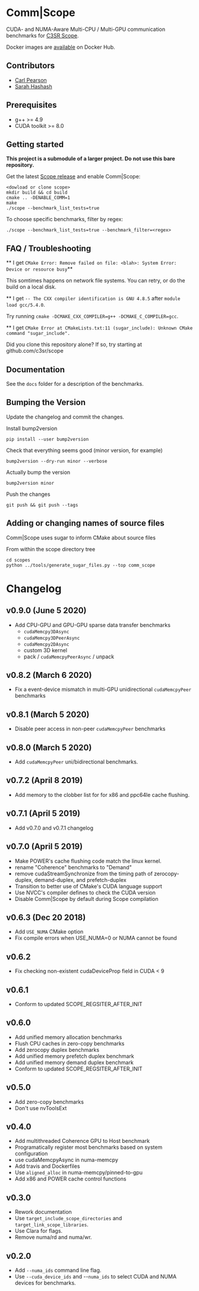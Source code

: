 # Comm|Scope

CUDA- and NUMA-Aware Multi-CPU / Multi-GPU communication benchmarks for [C3SR Scope](https://github.com/c3sr/scope).

Docker images are [available](https://hub.docker.com/r/c3sr/comm_scope/) on Docker Hub.

## Contributors

* [Carl Pearson](mailto:pearson@illinois.edu)
* [Sarah Hashash](mailto:hashash2@illinois.edu)

## Prerequisites

* g++ >= 4.9
* CUDA toolkit >= 8.0


## Getting started

**This project is a submodule of a larger project. Do not use this bare repository.**

Get the latest [Scope release](https://github.com/c3sr/scope/releases/latest) and enable Comm|Scope:

```
<dowload or clone scope>
mkdir build && cd build
cmake .. -DENABLE_COMM=1
make
./scope --benchmark_list_tests=true
```

To choose specific benchmarks, filter by regex:

```
./scope --benchmark_list_tests=true --benchmark_filter=<regex>
```

## FAQ / Troubleshooting

** I get `CMake Error: Remove failed on file: <blah>: System Error: Device or resource busy`**

This somtimes happens on network file systems. You can retry, or do the build on a local disk.

** I get `-- The CXX compiler identification is GNU 4.8.5` after `module load gcc/5.4.0`.

Try running `cmake -DCMAKE_CXX_COMPILER=g++ -DCMAKE_C_COMPILER=gcc`.

** I get `CMake Error at CMakeLists.txt:11 (sugar_include): Unknown CMake command "sugar_include".`

Did you clone this repository alone? If so, try starting at github.com/c3sr/scope

## Documentation

See the `docs` folder for a description of the benchmarks.

## Bumping the Version

Update the changelog and commit the changes.

Install bump2version

```pip install --user bump2version```

Check that everything seems good (minor version, for example)

```bump2version --dry-run minor --verbose```

Actually bump the version

```bump2version minor```

Push the changes

```git push && git push --tags```

## Adding or changing names of source files

Comm|Scope uses sugar to inform CMake about source files

From within the scope directory tree

```
cd scopes
python ../tools/generate_sugar_files.py --top comm_scope
```

# Changelog

## v0.9.0 (June 5 2020)

* Add CPU-GPU and GPU-GPU sparse data transfer benchmarks
  * `cudaMemcpy3DAsync`
  * `cudaMemcpy3DPeerAsync`
  * `cudaMemcpy2DAsync`
  * custom 3D kernel
  * pack / `cudaMemcpyPeerAsync` / unpack

## v0.8.2 (March 6 2020)

* Fix a event-device mismatch in multi-GPU unidirectional `cudaMemcpyPeer` benchmarks

## v0.8.1 (March 5 2020)

* Disable peer access in non-peer `cudaMemcpyPeer` benchmarks

## v0.8.0 (March 5 2020)

* Add `cudaMemcpyPeer` uni/bidirectional benchmarks.

## v0.7.2 (April 8 2019)

* Add memory to the clobber list for for x86 and ppc64le cache flushing.

## v0.7.1 (April 5 2019)

* Add v0.7.0 and v0.7.1 changelog

## v0.7.0 (April 5 2019)

* Make POWER's cache flushing code match the linux kernel.
* rename "Coherence" benchmarks to "Demand"
* remove cudaStreamSynchronize from the timing path of zerocopy-duplex, demand-duplex, and prefetch-duplex
* Transition to better use of CMake's CUDA language support
* Use NVCC's compiler defines to check the CUDA version
* Disable Comm|Scope by default during Scope compilation

## v0.6.3 (Dec 20 2018)

* Add `USE_NUMA` CMake option
* Fix compile errors when USE_NUMA=0 or NUMA cannot be found 

## v0.6.2

* Fix checking non-existent cudaDeviceProp field in CUDA < 9

## v0.6.1

* Conform to updated SCOPE_REGSITER_AFTER_INIT

## v0.6.0

* Add unified memory allocation benchmarks
* Flush CPU caches in zero-copy benchmarks
* Add zerocopy duplex benchmarks
* Add unified memory prefetch duplex benchmark
* Add unified memory demand duplex benchmark
* Conform to updated SCOPE_REGSITER_AFTER_INIT

## v0.5.0

* Add zero-copy benchmarks
* Don't use nvToolsExt

## v0.4.0

* Add multithreaded Coherence GPU to Host benchmark
* Programatically register most benchmarks based on system configuration
* use cudaMemcpyAsync in numa-memcpy
* Add travis and Dockerfiles
* Use `aligned_alloc` in numa-memcpy/pinned-to-gpu
* Add x86 and POWER cache control functions

## v0.3.0

* Rework documentation
* Use `target_include_scope_directories` and `target_link_scope_libraries`.
* Use Clara for flags.
* Remove numa/rd and numa/wr.

## v0.2.0

* Add `--numa_ids` command line flag.
* Use `--cuda_device_ids` and --`numa_ids` to select CUDA and NUMA devices for benchmarks.

